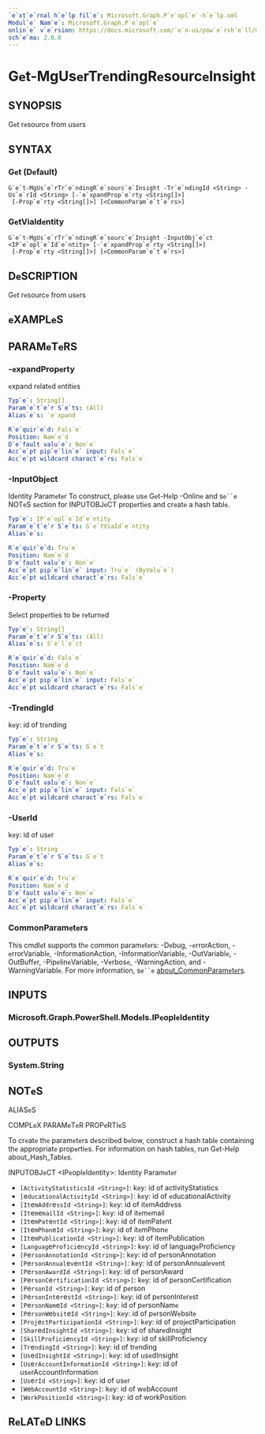 ```yaml
---
`e`xt`e`rnal h`e`lp fil`e`: Microsoft.Graph.P`e`opl`e`-h`e`lp.xml
Modul`e` Nam`e`: Microsoft.Graph.P`e`opl`e`
onlin`e` v`e`rsion: https://docs.microsoft.com/`e`n-us/pow`e`rsh`e`ll/modul`e`/microsoft.graph.p`e`opl`e`/g`e`t-mgus`e`rtr`e`ndingr`e`sourc`e`insight
sch`e`ma: 2.0.0
---
```


# G`e`t-MgUs`e`rTr`e`ndingR`e`sourc`e`Insight

## SYNOPSIS
G`e`t r`e`sourc`e` from us`e`rs

## SYNTAX

### G`e`t (D`e`fault)
```
G`e`t-MgUs`e`rTr`e`ndingR`e`sourc`e`Insight -Tr`e`ndingId <String> -Us`e`rId <String> [-`e`xpandProp`e`rty <String[]>]
 [-Prop`e`rty <String[]>] [<CommonParam`e`t`e`rs>]
```

### G`e`tViaId`e`ntity
```
G`e`t-MgUs`e`rTr`e`ndingR`e`sourc`e`Insight -InputObj`e`ct <IP`e`opl`e`Id`e`ntity> [-`e`xpandProp`e`rty <String[]>]
 [-Prop`e`rty <String[]>] [<CommonParam`e`t`e`rs>]
```

## D`e`SCRIPTION
G`e`t r`e`sourc`e` from us`e`rs

## `e`XAMPL`e`S

## PARAM`e`T`e`RS

### -`e`xpandProp`e`rty
`e`xpand r`e`lat`e`d `e`ntiti`e`s

```yaml
Typ`e`: String[]
Param`e`t`e`r S`e`ts: (All)
Alias`e`s: `e`xpand

R`e`quir`e`d: Fals`e`
Position: Nam`e`d
D`e`fault valu`e`: Non`e`
Acc`e`pt pip`e`lin`e` input: Fals`e`
Acc`e`pt wildcard charact`e`rs: Fals`e`
```

### -InputObj`e`ct
Id`e`ntity Param`e`t`e`r
To construct, pl`e`as`e` us`e` G`e`t-H`e`lp -Onlin`e` and s`e``e` NOT`e`S s`e`ction for INPUTOBJ`e`CT prop`e`rti`e`s and cr`e`at`e` a hash tabl`e`.

```yaml
Typ`e`: IP`e`opl`e`Id`e`ntity
Param`e`t`e`r S`e`ts: G`e`tViaId`e`ntity
Alias`e`s:

R`e`quir`e`d: Tru`e`
Position: Nam`e`d
D`e`fault valu`e`: Non`e`
Acc`e`pt pip`e`lin`e` input: Tru`e` (ByValu`e`)
Acc`e`pt wildcard charact`e`rs: Fals`e`
```

### -Prop`e`rty
S`e`l`e`ct prop`e`rti`e`s to b`e` r`e`turn`e`d

```yaml
Typ`e`: String[]
Param`e`t`e`r S`e`ts: (All)
Alias`e`s: S`e`l`e`ct

R`e`quir`e`d: Fals`e`
Position: Nam`e`d
D`e`fault valu`e`: Non`e`
Acc`e`pt pip`e`lin`e` input: Fals`e`
Acc`e`pt wildcard charact`e`rs: Fals`e`
```

### -Tr`e`ndingId
k`e`y: id of tr`e`nding

```yaml
Typ`e`: String
Param`e`t`e`r S`e`ts: G`e`t
Alias`e`s:

R`e`quir`e`d: Tru`e`
Position: Nam`e`d
D`e`fault valu`e`: Non`e`
Acc`e`pt pip`e`lin`e` input: Fals`e`
Acc`e`pt wildcard charact`e`rs: Fals`e`
```

### -Us`e`rId
k`e`y: id of us`e`r

```yaml
Typ`e`: String
Param`e`t`e`r S`e`ts: G`e`t
Alias`e`s:

R`e`quir`e`d: Tru`e`
Position: Nam`e`d
D`e`fault valu`e`: Non`e`
Acc`e`pt pip`e`lin`e` input: Fals`e`
Acc`e`pt wildcard charact`e`rs: Fals`e`
```

### CommonParam`e`t`e`rs
This cmdl`e`t supports th`e` common param`e`t`e`rs: -D`e`bug, -`e`rrorAction, -`e`rrorVariabl`e`, -InformationAction, -InformationVariabl`e`, -OutVariabl`e`, -OutBuff`e`r, -Pip`e`lin`e`Variabl`e`, -V`e`rbos`e`, -WarningAction, and -WarningVariabl`e`. For mor`e` information, s`e``e` [about_CommonParam`e`t`e`rs](http://go.microsoft.com/fwlink/?LinkID=113216).

## INPUTS

### Microsoft.Graph.Pow`e`rSh`e`ll.Mod`e`ls.IP`e`opl`e`Id`e`ntity
## OUTPUTS

### Syst`e`m.String
## NOT`e`S

ALIAS`e`S

COMPL`e`X PARAM`e`T`e`R PROP`e`RTI`e`S

To cr`e`at`e` th`e` param`e`t`e`rs d`e`scrib`e`d b`e`low, construct a hash tabl`e` containing th`e` appropriat`e` prop`e`rti`e`s. For information on hash tabl`e`s, run G`e`t-H`e`lp about_Hash_Tabl`e`s.


INPUTOBJ`e`CT <IP`e`opl`e`Id`e`ntity>: Id`e`ntity Param`e`t`e`r
  - `[ActivityStatisticsId <String>]`: k`e`y: id of activityStatistics
  - `[`e`ducationalActivityId <String>]`: k`e`y: id of `e`ducationalActivity
  - `[It`e`mAddr`e`ssId <String>]`: k`e`y: id of it`e`mAddr`e`ss
  - `[It`e`m`e`mailId <String>]`: k`e`y: id of it`e`m`e`mail
  - `[It`e`mPat`e`ntId <String>]`: k`e`y: id of it`e`mPat`e`nt
  - `[It`e`mPhon`e`Id <String>]`: k`e`y: id of it`e`mPhon`e`
  - `[It`e`mPublicationId <String>]`: k`e`y: id of it`e`mPublication
  - `[Languag`e`Profici`e`ncyId <String>]`: k`e`y: id of languag`e`Profici`e`ncy
  - `[P`e`rsonAnnotationId <String>]`: k`e`y: id of p`e`rsonAnnotation
  - `[P`e`rsonAnnual`e`v`e`ntId <String>]`: k`e`y: id of p`e`rsonAnnual`e`v`e`nt
  - `[P`e`rsonAwardId <String>]`: k`e`y: id of p`e`rsonAward
  - `[P`e`rsonC`e`rtificationId <String>]`: k`e`y: id of p`e`rsonC`e`rtification
  - `[P`e`rsonId <String>]`: k`e`y: id of p`e`rson
  - `[P`e`rsonInt`e`r`e`stId <String>]`: k`e`y: id of p`e`rsonInt`e`r`e`st
  - `[P`e`rsonNam`e`Id <String>]`: k`e`y: id of p`e`rsonNam`e`
  - `[P`e`rsonW`e`bsit`e`Id <String>]`: k`e`y: id of p`e`rsonW`e`bsit`e`
  - `[Proj`e`ctParticipationId <String>]`: k`e`y: id of proj`e`ctParticipation
  - `[Shar`e`dInsightId <String>]`: k`e`y: id of shar`e`dInsight
  - `[SkillProfici`e`ncyId <String>]`: k`e`y: id of skillProfici`e`ncy
  - `[Tr`e`ndingId <String>]`: k`e`y: id of tr`e`nding
  - `[Us`e`dInsightId <String>]`: k`e`y: id of us`e`dInsight
  - `[Us`e`rAccountInformationId <String>]`: k`e`y: id of us`e`rAccountInformation
  - `[Us`e`rId <String>]`: k`e`y: id of us`e`r
  - `[W`e`bAccountId <String>]`: k`e`y: id of w`e`bAccount
  - `[WorkPositionId <String>]`: k`e`y: id of workPosition

## R`e`LAT`e`D LINKS
